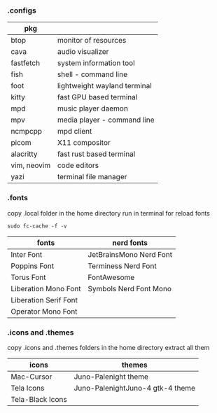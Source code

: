 ### .configs

| pkg         |                              |
| ------------- | ------------------------------ |
| btop        | monitor of resources         |
| cava        | audio visualizer             |
| fastfetch   | system information tool      |
| fish        | shell - command line         |
| foot        | lightweight wayland terminal |
| kitty       | fast GPU based terminal      |
| mpd         | music player daemon          |
| mpv         | media player - command line  |
| ncmpcpp     | mpd client                   |
| picom       | X11 compositor               |
| alacritty   | fast rust based terminal     |
| vim, neovim | code editors                 |
| yazi        | terminal file manager        |

### .fonts

copy .local folder in the home directory
run in terminal for reload fonts

`
sudo fc-cache -f -v
`

| fonts                 | nerd fonts              |
| ----------------------- | ------------------------- |
| Inter Font            | JetBrainsMono Nerd Font |
| Poppins Font          | Terminess Nerd Font     |
| Torus Font            | FontAwesome             |
| Liberation Mono Font  | Symbols Nerd Font Mono  |
| Liberation Serif Font |                         |
| Operator Mono Font    |                         |


### .icons and .themes

copy .icons and .themes folders in the home directory
extract all them

| icons                | themes                            |
| ---------------------- | ----------------------------------- |
| Mac-Cursor           | Juno-Palenight theme              |
| Tela Icons           | Juno-PalenightJuno-4 gtk-4 theme |
| Tela-Black Icons     |                                   |

